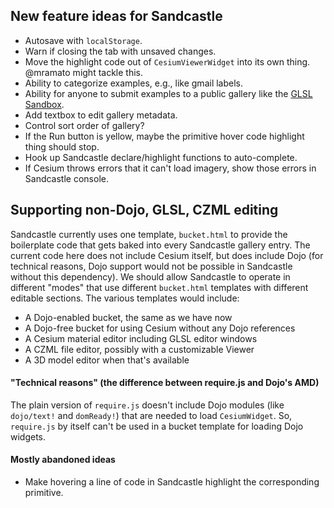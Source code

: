 ## New feature ideas for Sandcastle

* Autosave with `localStorage`.
* Warn if closing the tab with unsaved changes.
* Move the highlight code out of `CesiumViewerWidget` into its own thing.  @mramato might tackle this.
* Ability to categorize examples, e.g., like gmail labels.
* Ability for anyone to submit examples to a public gallery like the [GLSL Sandbox](http://glsl.heroku.com/).
* Add textbox to edit gallery metadata.
* Control sort order of gallery?
* If the Run button is yellow, maybe the primitive hover code highlight thing should stop.
* Hook up Sandcastle declare/highlight functions to auto-complete.
* If Cesium throws errors that it can't load imagery, show those errors in Sandcastle console.

## Supporting non-Dojo, GLSL, CZML editing

Sandcastle currently uses one template, `bucket.html` to provide the boilerplate
code that gets baked into every Sandcastle gallery entry.  The current code here does not
include Cesium itself, but does include Dojo (for technical reasons, Dojo support would not
be possible in Sandcastle without this dependency).  We should allow Sandcastle to operate
in different "modes" that use different `bucket.html` templates with different editable
sections.  The various templates would include:
   * A Dojo-enabled bucket, the same as we have now
   * A Dojo-free bucket for using Cesium without any Dojo references
   * A Cesium material editor including GLSL editor windows
   * A CZML file editor, possibly with a customizable Viewer
   * A 3D model editor when that's available

#### "Technical reasons" (the difference between require.js and Dojo's AMD)

The plain version of `require.js` doesn't include Dojo modules (like `dojo/text!` and `domReady!`)
that are needed to load `CesiumWidget`.  So, `require.js` by itself can't be used in a bucket template
for loading Dojo widgets.

#### Mostly abandoned ideas

* Make hovering a line of code in Sandcastle highlight the corresponding primitive.

